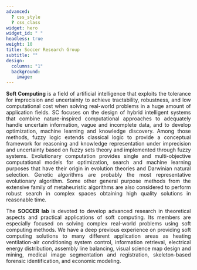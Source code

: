 ```yaml
---
advanced:
  ? css_style
  ? css_class
widget: hero
widget_id: " "
headless: true
weight: 10
title: Soccer Research Group
subtitle: ""
design:
  columns: "1"
  background:
    image:
---
```


<p style=" text-align: justify;"><b>Soft Computing </b> is a field of artificial intelligence that exploits the tolerance for imprecision and uncertainty to achieve tractability, 
					robustness, and low computational cost when solving real-world problems in a huge amount of application fields. SC focuses on the design of hybrid intelligent systems 
					that combine nature-inspired computational approaches to adequately handle uncertain information, vague and incomplete data, and to develop optimization, machine learning 
					and knowledge discovery. Among those methods, fuzzy logic extends classical logic to provide a conceptual framework for reasoning and knowledge representation under imprecision
					and uncertainty based on fuzzy sets theory and implemented through fuzzy systems. Evolutionary computation provides single and multi-objective computational models for optimization,
					search and machine learning purposes that have their origin in evolution theories and Darwinian natural selection. Genetic algorithms are probably the most representative 
					evolutionary algorithm. Some other general purpose methods from the extensive family of metaheuristic algorithms are also considered to perform robust search in complex spaces 
					obtaining high quality solutions in reasonable time.</p>

<p style=" text-align: justify;">The <b>SOCCER lab </b> is devoted to develop advanced research in theoretical aspects and practical applications of soft computing. 
					Its members are especially focused on solving complex real-world problems using soft computing methods. We have a deep previous experience on providing soft computing solutions 
					to many different application areas as heating ventilation-air conditioning system control, information retrieval, electrical energy distribution, assembly line balancing, 
					visual science map design and mining, medical image segmentation and registration, skeleton-based forensic identification, and economic modeling.
					</p>
